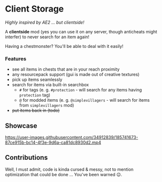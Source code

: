 # Client Storage

*Highly inspired by AE2 ... but clientside!*

A **clientside** mod (yes you can use it on any server,
though anticheats might interfer) to never search
for an item again!

Having a chestmonster? You'll be able to deal with it
easily!

### Features
* see all items in chests that are in your reach proximity
* any resourcepack support (gui is made out of creative textures)
* pick up items seamlessly
* search for items via built-in searchbox
    * `#` for tags (e. g. `#protection` - will search for any items having `protection` tag) 
    * `@` for modded items (e. g. `@simplevillagers` - will search for items from `simplevillagers` mod)
* ~~put items back in (todo)~~

## Showcase

https://user-images.githubusercontent.com/34912839/185741673-87ce915b-bc14-4f3e-9d6a-ca81dc8930d2.mp4



## Contributions

Well, I must admit, code is kinda
cursed & messy, not to mention optimization
that could be done ... You've been warned :wink:.
